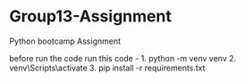 # Group13-Assignment
Python bootcamp Assignment

before run the code run this code - 
    1. python -m venv venv
    2. venv\Scripts\activate
    3. pip install -r requirements.txt
